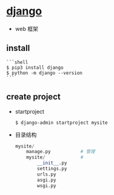 # [django](https://docs.djangoproject.com/zh-hans/5.0/intro/overview/)

- web 框架

## install

    ```shell
    $ pip3 install django
    $ python -m django --version
    ```

## create project

- startproject

    ```shell
    $ django-admin startproject mysite
    ```

- 目录结构 

    ```py
    mysite/
        manage.py           # 管理
        mysite/             # 
            __init__.py
            settings.py
            urls.py
            asgi.py
            wsgi.py
    ```